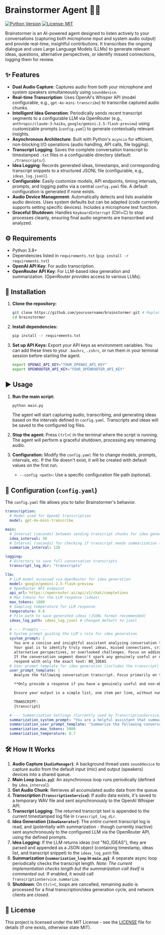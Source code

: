 # Brainstormer Agent 🧠💡

[![Python Version](https://img.shields.io/badge/python-3.8+-blue.svg)](https://www.python.org/downloads/)
[![License: MIT](https://img.shields.io/badge/License-MIT-yellow.svg)](https://opensource.org/licenses/MIT)

Brainstormer is an AI-powered agent designed to listen actively to your conversations (capturing both microphone input and system audio output) and provide real-time, insightful contributions. It transcribes the ongoing dialogue and uses Large Language Models (LLMs) to generate relevant ideas, questions, alternative perspectives, or identify missed connections, logging them for review.

## ✨ Features

*   **Dual Audio Capture**: Captures audio from both your microphone and system speakers simultaneously using `sounddevice`.
*   **Real-time Transcription**: Uses OpenAI's Whisper API (model configurable, e.g., `gpt-4o-mini-transcribe`) to transcribe captured audio chunks.
*   **Intelligent Idea Generation**: Periodically sends recent transcript segments to a configurable LLM via OpenRouter (e.g., `anthropic/claude-3-haiku`, `google/gemini-2.5-flash-preview`) using customizable prompts (`config.yaml`) to generate contextually relevant insights.
*   **Asynchronous Architecture**: Built with Python's `asyncio` for efficient, non-blocking I/O operations (audio handling, API calls, file logging).
*   **Transcript Logging**: Saves the complete conversation transcript to timestamped `.txt` files in a configurable directory (default: `./transcripts/`).
*   **Idea Logging**: Records generated ideas, timestamps, and corresponding transcript snippets to a structured JSONL file (configurable, e.g., `ideas_log.jsonl`).
*   **Configurable**: Easily customize models, API endpoints, timing intervals, prompts, and logging paths via a central `config.yaml` file. A default configuration is generated if none exists.
*   **Audio Device Management**: Automatically detects and lists available audio devices. Uses system defaults but can be adapted (code currently supports setting specific devices). Includes a microphone test function.
*   **Graceful Shutdown**: Handles `KeyboardInterrupt` (Ctrl+C) to stop processes cleanly, ensuring final audio segments are transcribed and analyzed.

## ⚙️ Requirements

*   Python 3.8+
*   Dependencies listed in `requirements.txt` (`pip install -r requirements.txt`)
*   **OpenAI API Key**: For audio transcription.
*   **OpenRouter API Key**: For LLM-based idea generation and summarization. (OpenRouter provides access to various LLMs).

## 🚀 Installation

1.  **Clone the repository:**
    ```bash
    git clone https://github.com/yourusername/brainstormer.git # Replace with your repo URL
    cd brainstormer
    ```

2.  **Install dependencies:**
    ```bash
    pip install -r requirements.txt
    ```

3.  **Set up API Keys:**
    Export your API keys as environment variables. You can add these lines to your `.bashrc`, `.zshrc`, or run them in your terminal session before starting the agent.
    ```bash
    export OPENAI_API_KEY="YOUR_OPENAI_API_KEY"
    export OPENROUTER_API_KEY="YOUR_OPENROUTER_API_KEY"
    ```

## ▶️ Usage

1.  **Run the main script:**
    ```bash
    python main.py
    ```
    The agent will start capturing audio, transcribing, and generating ideas based on the intervals defined in `config.yaml`. Transcripts and ideas will be saved to the configured log files.

2.  **Stop the agent:**
    Press `Ctrl+C` in the terminal where the script is running. The agent will perform a graceful shutdown, processing any remaining audio.

3.  **Configuration:**
    Modify the `config.yaml` file to change models, prompts, intervals, etc. If the file doesn't exist, it will be created with default values on the first run.

    *   `--config <path>`: Use a specific configuration file path (optional).

## 🔧 Configuration (`config.yaml`)

The `config.yaml` file allows you to tailor Brainstormer's behavior.

```yaml
transcription:
  # Model used for OpenAI transcription
  model: gpt-4o-mini-transcribe

main:
  # Interval (seconds) between sending transcript chunks for idea generation
  idea_interval: 30
  # Interval (seconds) for checking if transcript needs summarization (currently inactive logic)
  summarize_interval: 120

logging:
  # Directory to save full conversation transcripts
  transcript_log_dir: "transcripts"

llm:
  # LLM model accessed via OpenRouter for idea generation
  model: google/gemini-2.5-flash-preview
  # OpenRouter API endpoint
  api_url: https://openrouter.ai/api/v1/chat/completions
  # Max tokens for the LLM response (ideas)
  max_tokens: 1000
  # Sampling temperature for LLM response
  temperature: 0.8
  # File path to save generated ideas (JSONL format recommended)
  ideas_log_path: ideas_log.jsonl # Changed default to jsonl

  # --- Prompts ---
  # System prompt guiding the LLM's role for idea generation
  system_prompt: |
    You are a concise and insightful assistant analyzing conversation transcripts.
    Your goal is to identify truly novel ideas, missed connections, critical questions,
    alternative perspectives, or overlooked challenges. Focus on adding unique value.
    If the conversation segment doesn't spark any genuinely useful or non-obvious insight,
    respond with only the exact text: NO_IDEAS
  # User prompt template for idea generation (includes the transcript)
  user_prompt_template: |
    Analyze the following conversation transcript. Focus primarily on the **most recent exchanges** to generate 1-2 highly relevant and insightful contributions (ideas, connections, questions, perspectives, challenges) that participants might not have considered.

    **Only provide a response if you have a genuinely useful and non-obvious insight.** Otherwise, respond with only the exact text: NO_IDEAS

    Ensure your output is a simple list, one item per line, without numbers, bullets, or explanations.

    TRANSCRIPT:
    {transcript}

  # --- Summarization Settings (Currently used by TranscriptionService, loop logic in main.py disabled) ---
  summarization_system_prompt: "You are a helpful assistant that summarizes conversations accurately while preserving the key points and context."
  summarization_user_prompt_template: "Summarize the following conversation transcript concisely while preserving all key information, topics, and relevant context:\n\n{transcript}"
  summarization_max_tokens: 5000
  summarization_temperature: 0.7
```

## 🛠️ How It Works

1.  **Audio Capture (`AudioManager`)**: A background thread uses `sounddevice` to capture audio from the default input (mic) and output (speakers) devices into a shared queue.
2.  **Main Loop (`main.py`)**: An asynchronous loop runs periodically (defined by `idea_interval`).
3.  **Get Audio Chunk**: Retrieves all accumulated audio data from the queue.
4.  **Transcription (`TranscriptionService`)**: If audio data exists, it's saved to a temporary WAV file and sent asynchronously to the OpenAI Whisper API.
5.  **Transcript Logging**: The returned transcript text is appended to the current timestamped log file in `transcript_log_dir`.
6.  **Idea Generation (`IdeaGenerator`)**: The *entire* current transcript log is read, and (potentially with summarization - though currently inactive) sent asynchronously to the configured LLM via the OpenRouter API, using the defined prompts.
7.  **Idea Logging**: If the LLM returns ideas (not "NO_IDEAS"), they are parsed and appended as a JSON object (containing timestamp, ideas list, and transcript snippet) to the `ideas_log_path` file.
8.  **Summarization (`summarization_loop` in `main.py`)**: A separate async loop periodically checks the transcript length. *Note: The current implementation checks length but the summarization call itself is commented out.* If enabled, it would call `TranscriptionService.summarize`.
9.  **Shutdown**: On `Ctrl+C`, loops are cancelled, remaining audio is processed for a final transcription/idea generation cycle, and network clients are closed.

## 📄 License

This project is licensed under the MIT License - see the [LICENSE](LICENSE) file for details (if one exists, otherwise state MIT). 